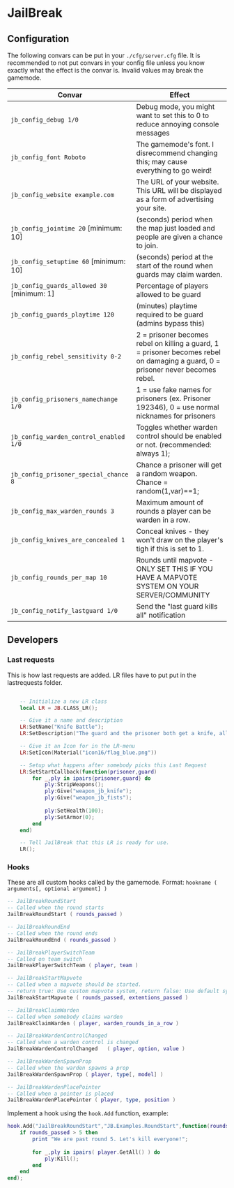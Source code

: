 # JailBreak

## Configuration

The following convars can be put in your `./cfg/server.cfg` file.
It is recommended to not put convars in your config file unless you know exactly what the effect is the convar is. Invalid values may break the gamemode.

Convar                                     | Effect
-------------------------------------------|----------------------------------------------------------------------------------
`jb_config_debug 1/0`                      | Debug mode, you might want to set this to 0 to reduce annoying console messages 
`jb_config_font Roboto`                  | The gamemode's font. I disrecommend changing this; may cause everything to go weird!
`jb_config_website example.com`            | The URL of your website. This URL will be displayed as a form of advertising your site.
`jb_config_jointime 20` [minimum: 10]      | (seconds) period when the map just loaded and people are given a chance to join.
`jb_config_setuptime 60` [minimum: 10]     | (seconds) period at the start of the round when guards may claim warden.
`jb_config_guards_allowed 30` [minimum: 1] | Percentage of players allowed to be guard
`jb_config_guards_playtime 120`            | (minutes) playtime required to be guard (admins bypass this)
`jb_config_rebel_sensitivity 0-2`          | 2 = prisoner becomes rebel on killing a guard, 1 = prisoner becomes rebel on damaging a guard, 0 = prisoner never becomes rebel.
`jb_config_prisoners_namechange 1/0`       | 1 = use fake names for prisoners (ex. Prisoner 192346), 0 = use normal nicknames for prisoners
`jb_config_warden_control_enabled 1/0`     | Toggles whether warden control should be enabled or not. (recommended: always 1);
`jb_config_prisoner_special_chance 8`        | Chance a prisoner will get a random weapon. Chance = random(1,var)==1;
`jb_config_max_warden_rounds 3`              | Maximum amount of rounds a player can be warden in a row. 
`jb_config_knives_are_concealed 1`           | Conceal knives - they won't draw on the player's tigh if this is set to 1.
`jb_config_rounds_per_map 10`                 | Rounds until mapvote - ONLY SET THIS IF YOU HAVE A MAPVOTE SYSTEM ON YOUR SERVER/COMMUNITY
`jb_config_notify_lastguard 1/0`           | Send the "last guard kills all" notification

## Developers

### Last requests
This is how last requests are added. LR files have to put put in the lastrequests folder.
```lua

	-- Initialize a new LR class
	local LR = JB.CLASS_LR();

	-- Give it a name and description
	LR:SetName("Knife Battle");
	LR:SetDescription("The guard and the prisoner both get a knife, all other weapons are stripped, and they must fight eachother until one of the two dies");

	-- Give it an Icon for in the LR-menu
	LR:SetIcon(Material("icon16/flag_blue.png"))

	-- Setup what happens after somebody picks this Last Request
	LR:SetStartCallback(function(prisoner,guard)
		for _,ply in ipairs{prisoner,guard} do
			ply:StripWeapons();
			ply:Give("weapon_jb_knife");
			ply:Give("weapon_jb_fists");
			
			ply:SetHealth(100);
			ply:SetArmor(0);
		end
	end)

	-- Tell JailBreak that this LR is ready for use.
	LR();
```

### Hooks

These are all custom hooks called by the gamemode.
Format: `hookname ( arguments[, optional argument] )`

```lua
-- JailBreakRoundStart
-- Called when the round starts
JailBreakRoundStart ( rounds_passed )

-- JailBreakRoundEnd 
-- Called when the round ends
JailBreakRoundEnd ( rounds_passed )

-- JailBreakPlayerSwitchTeam
-- Called on team switch
JailBreakPlayerSwitchTeam ( player, team )

-- JailBreakStartMapvote
-- Called when a mapvote should be started.
-- return true: Use custom mapvote system, return false: Use default system (normally; no mapvote).
JailBreakStartMapvote ( rounds_passed, extentions_passed ) 

-- JailBreakClaimWarden
-- Called when somebody claims warden
JailBreakClaimWarden ( player, warden_rounds_in_a_row )

-- JailBreakWardenControlChanged
-- Called when a warden control is changed
JailBreakWardenControlChanged	( player, option, value )

-- JailBreakWardenSpawnProp
-- Called when the warden spawns a prop
JailBreakWardenSpawnProp ( player, type[, model] )

-- JailBreakWardenPlacePointer
-- Called when a pointer is placed
JailBreakWardenPlacePointer ( player, type, position )

```

Implement a hook using the `hook.Add` function, example:

```lua
hook.Add("JailBreakRoundStart","JB.Examples.RoundStart",function(rounds_passed) 
	if rounds_passed > 5 then
		print "We are past round 5. Let's kill everyone!";
		
		for _,ply in ipairs( player.GetAll() ) do
			ply:Kill();
		end
	end
end);
```
